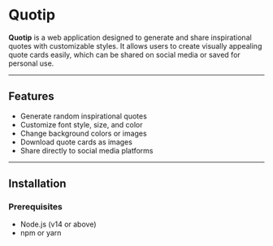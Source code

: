 # Quotip

**Quotip** is a web application designed to generate and share inspirational quotes with customizable styles. It allows users to create visually appealing quote cards easily, which can be shared on social media or saved for personal use.

---

## Features

- Generate random inspirational quotes
- Customize font style, size, and color
- Change background colors or images
- Download quote cards as images
- Share directly to social media platforms

---

## Installation

### Prerequisites

- Node.js (v14 or above)
- npm or yarn

